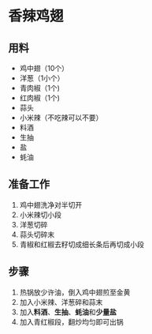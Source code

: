 # 香辣鸡翅

## 用料
- 鸡中翅（10个）
- 洋葱（1小个）
- 青肉椒（1个)
- 红肉椒（1个)
- 蒜头
- 小米辣（不吃辣可以不要）
- 料酒
- 生抽
- 盐
- 蚝油

## 准备工作
1. 鸡中翅洗净对半切开
2. 小米辣切小段
3. 洋葱切碎
4. 蒜头切碎末
5. 青椒和红椒去籽切成细长条后再切成小段

## 步骤
1. 热锅放少许油，倒入鸡中翅煎至金黄
2. 加入小米辣、洋葱碎和蒜末
3. 加入**料酒**、**生抽**、**蚝油**和**少量盐**
4. 加入青红椒段，翻炒均匀即可出锅